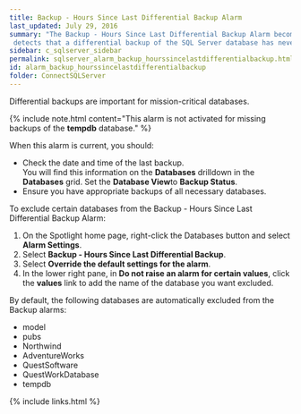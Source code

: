 ```yaml
---
title: ﻿Backup - Hours Since Last Differential Backup Alarm
last_updated: July 29, 2016
summary: "The Backup - Hours Since Last Differential Backup Alarm becomes active when Spotlight
 detects that a differential backup of the SQL Server database has never taken place or has not taken place in the last 24 hours."
sidebar: c_sqlserver_sidebar
permalink: sqlserver_alarm_backup_hourssincelastdifferentialbackup.html
id: alarm_backup_hourssincelastdifferentialbackup
folder: ConnectSQLServer
---
```





Differential backups are important for mission-critical databases.

{% include note.html content="This alarm is not activated for missing backups of the **tempdb** database." %}


When this alarm is current, you should:

*  Check the date and time of the last backup.<br>You will find this information on the **Databases** drilldown in the **Databases** grid. Set the **Database View**to **Backup Status**.
*  Ensure you have appropriate backups of all necessary databases.

To exclude certain databases from the Backup - Hours Since Last Differential Backup Alarm:

1.  On the Spotlight home page, right-click the Databases button and select **Alarm Settings**.
2.  Select **Backup - Hours Since Last Differential Backup**.
3.  Select **Override the default settings for the alarm**.
4.  In the lower right pane, in **Do not raise an alarm for certain values**, click the **values** link to add the name of the database you want excluded.

By default, the following databases are automatically excluded from the Backup alarms:

*  model
*  pubs
*  Northwind
*  AdventureWorks
*  QuestSoftware
*  QuestWorkDatabase
*  tempdb

{% include links.html %}
